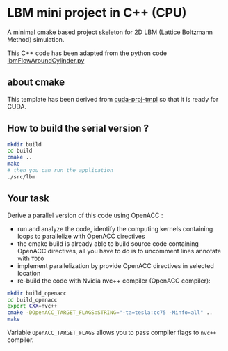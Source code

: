 # LBM mini project in C++ (CPU)

A minimal cmake based project skeleton for 2D LBM (Lattice Boltzmann Method) simulation.

This C++ code has been adapted from the python code [lbmFlowAroundCylinder.py](https://github.com/sidsriv/Simulation-and-modelling-of-natural-processes/blob/master/lbmFlowAroundCylinder.py)

## about cmake

This template has been derived from [cuda-proj-tmpl](https://github.com/pkestene/cuda-proj-tmpl) so that it is ready for CUDA.

## How to build the serial version ?

```bash
mkdir build
cd build
cmake ..
make
# then you can run the application
./src/lbm
```

## Your task

Derive a parallel version of this code using OpenACC : 

- run and analyze the code, identify the computing kernels containing loops to parallelize with OpenACC directives
- the cmake build is already able to build source code containing OpenACC directives, 
  all you have to do is to uncomment lines annotate with `TODO`
- implement parallelization by provide OpenACC directives in selected location
- re-build the code with Nvidia nvc++ compiler (OpenACC compiler):

```bash
mkdir build_openacc
cd build_openacc
export CXX=nvc++
cmake -DOpenACC_TARGET_FLAGS:STRING="-ta=tesla:cc75 -Minfo=all" ..
make
```

Variable `OpenACC_TARGET_FLAGS` allows you to pass compiler flags to `nvc++` compiler.
